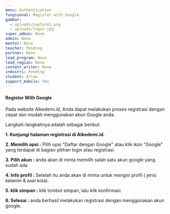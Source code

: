 ```yaml
---
menu: Authentication
fungsional: Register with Google
gambar:
  - uploads/capture1.png
  - uploads/login.jpg
super_admin: None
admin: None
mentor: None
teacher: Pending
partner: None
lead_program: None
lead_region: None
content_writer: None
industri: Pending
student: Allow
support_mobile: Yes
---
```

#### Register With Google

Pada website Alkedemi.id, Anda dapat melakukan proses registrasi dengan cepat dan mudah menggunakan akun Google anda.

Langkah-langkahnya adalah sebagai berikut: 

**1. Kunjungi halaman registrasi di Alkedemi.id.**

**2﻿. Memilih opsi :** Pilih opsi "Daftar dengan Google" atau klik ikon "Google" yang terdapat di bagian pilihan login atau registrasi.

**3﻿. Pilih akun :** anda akan di minta memilih salah satu akun google yang sudah ada

**4﻿. Info profil :** Setelah itu anda akan di minta untuk mengisi profil ( jenis kelamin & asal kota).

**5﻿. klik simpan :** klik tombol simpan, lalu klik konfirmasi.

**6﻿. Selesai :** anda berhasil melakukan registrasi dengan menggunakan akun google.